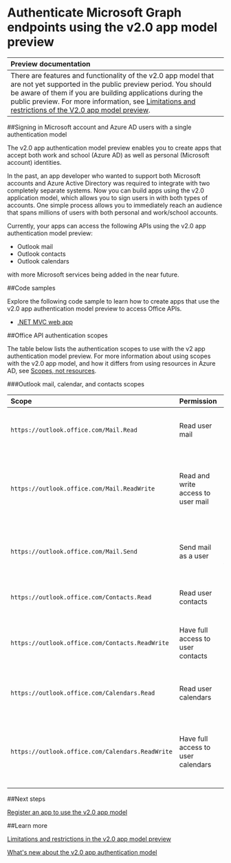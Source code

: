 ﻿

# Authenticate Microsoft Graph endpoints using the v2.0 app model preview

<!-- Test -->

|**Preview documentation** | 
|:-----|   
| There are features and functionality of the v2.0 app model that are not yet supported in the public preview period. You should be aware of them if you are building applications during the public preview. For more information, see [Limitations and restrictions of the V2.0 app model preview](../howto/authentication-v2-preview.md). |


##Signing in Microsoft account and Azure AD users with a single authentication model

The v2.0 app authentication model preview enables you to create apps that accept both work and school (Azure AD) as well as personal (Microsoft account) identities. 

In the past, an app developer who wanted to support both Microsoft accounts and Azure Active Directory was required to integrate with two completely separate systems. Now you can build apps using the v2.0 application model, which allows you to sign users in with both types of accounts. One simple process allows you to immediately reach an audience that spans millions of users with both personal and work/school accounts.   

Currently, your apps can access the following APIs using the v2.0 app authentication model preview:

- Outlook mail 
- Outlook contacts 
- Outlook calendars

with more Microsoft services being added in the near future.


<a name="bk_samples"> </a>

##Code samples

Explore the following code sample to learn how to create apps that use the v2.0 app authentication model preview to access Office APIs.

- [.NET MVC web app](https://dev.outlook.com/RestGettingStarted/Tutorial/dotnet)

<!--
- [Android](https://github.com/OfficeDev)
- [iOS](https://github.com/OfficeDev)
- [JavaScript](https://github.com/OfficeDev)
-->


<a name="bk_scopes"> </a>

##Office API authentication scopes

The table below lists the authentication scopes to use with the v2 app authentication model preview. For more information about using scopes with the v2.0 app model, and how it differs from using resources in Azure AD, see [Scopes, not resources](../howto/authentication-v2-whats-new.md#bk_scopes).

<a name="bk_Outlookscopes"> </a>

###Outlook mail, calendar, and contacts scopes

|**Scope** | **Permission** | **Description** | 
|:-----|:-----|:-----|
| `https://outlook.office.com/Mail.Read` |Read user mail|Allows this app to read messages in user mailboxes.| 
| `https://outlook.office.com/Mail.ReadWrite` |Read and write access to user mail|Allows the app to read, update, create, and delete messages in user mailboxes.|
| `https://outlook.office.com/Mail.Send`  |Send mail as a user|Allows the app to send messages as users in the organization.|
| `https://outlook.office.com/Contacts.Read` |Read user contacts|Allows the app to read user contacts.|
| `https://outlook.office.com/Contacts.ReadWrite` |Have full access to user contacts|Allows the app to read, update, create and delete user contacts.|
| `https://outlook.office.com/Calendars.Read` |Read user calendars|Allows the app to read events in user calendars.|
| `https://outlook.office.com/Calendars.ReadWrite` |Have full access to user calendars|Allows the app to read, update, create, and delete events in user calendars.|


##Next steps

[Register an app to use the v2.0 app model](../howto/authentication-v2-register-app.md)

##Learn more

[Limitations and restrictions in the v2.0 app model preview](../howto/authentication-v2-preview.md)

[What's new about the v2.0 app authentication model](../howto/authentication-v2-whats-new.md)



